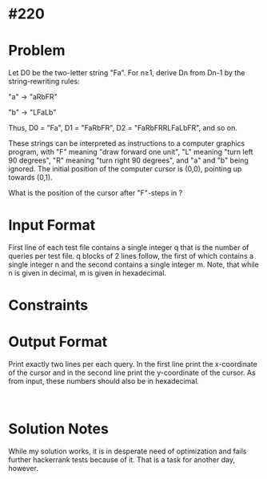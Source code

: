 # #220

# Problem
Let D0 be the two-letter string "Fa". For n≥1, derive Dn from Dn-1 by the string-rewriting rules:

"a" → "aRbFR"

"b" → "LFaLb"

Thus, D0 = "Fa", D1 = "FaRbFR", D2 = "FaRbFRRLFaLbFR", and so on.

These strings can be interpreted as instructions to a computer graphics program, with "F" meaning "draw forward one unit", "L" meaning "turn left 90 degrees", "R" meaning "turn right 90 degrees", and "a" and "b" being ignored. The initial position of the computer cursor is (0,0), pointing up towards (0,1).

What is the position of the cursor after  "F"-steps in ?

# Input Format

First line of each test file contains a single integer q that is the number of queries per test file. q blocks of 2 lines follow, the first of which contains a single integer n and the second contains a single integer m. Note, that while n is given in decimal, m is given in hexadecimal.

# Constraints

# Output Format

Print exactly two lines per each query. In the first line print the x-coordinate of the cursor and in the second line print the y-coordinate of the cursor. As  from input, these numbers should also be in hexadecimal.

<br>

# Solution Notes

While my solution works, it is in desperate need of optimization and fails further hackerrank tests because of it. That is a task for another day, however.